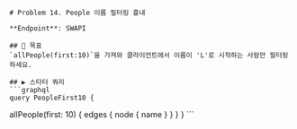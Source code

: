     # Problem 14. People 이름 필터링 흉내

    **Endpoint**: SWAPI

    ## 🎯 목표
    `allPeople(first:10)`을 가져와 클라이언트에서 이름이 'L'로 시작하는 사람만 필터링하세요.

    ## ▶ 스타터 쿼리
    ```graphql
    query PeopleFirst10 {
  allPeople(first: 10) {
    edges { node { name } }
  }
}
    ```
